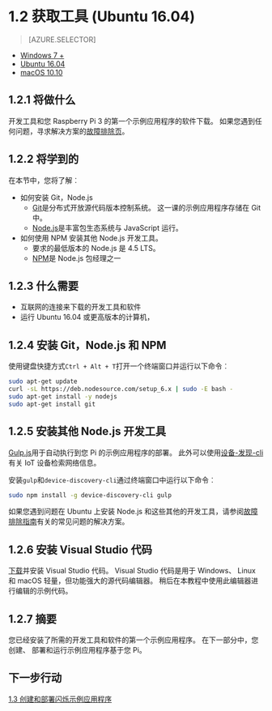 <properties
 pageTitle="获取工具 (Ubuntu 16.04) |Microsoft Azure"
 description="下载并安装 Ubuntu 的必要工具和软件的第一个示例应用程序为您 Pi。"
 services="iot-hub"
 documentationCenter=""
 authors="shizn"
 manager="timlt"
 tags=""
 keywords=""/>

<tags
 ms.service="iot-hub"
 ms.devlang="multiple"
 ms.topic="article"
 ms.tgt_pltfrm="na"
 ms.workload="na"
 ms.date="10/21/2016"
 ms.author="xshi"/>

# <a name="12-get-the-tools-ubuntu-1604"></a>1.2 获取工具 (Ubuntu 16.04)

> [AZURE.SELECTOR]
- [Windows 7 +](iot-hub-raspberry-pi-kit-node-lesson1-get-the-tools-win32.md)
- [Ubuntu 16.04](iot-hub-raspberry-pi-kit-node-lesson1-get-the-tools-ubuntu.md)
- [macOS 10.10](iot-hub-raspberry-pi-kit-node-lesson1-get-the-tools-mac.md)

## <a name="121-what-you-will-do"></a>1.2.1 将做什么

开发工具和您 Raspberry Pi 3 的第一个示例应用程序的软件下载。 如果您遇到任何问题，寻求解决方案的[故障排除页](iot-hub-raspberry-pi-kit-node-troubleshooting.md)。

## <a name="122-what-you-will-learn"></a>1.2.2 将学到的

在本节中，您将了解︰

- 如何安装 Git，Node.js
  - [Git](https://git-scm.com)是分布式开放源代码版本控制系统。 这一课的示例应用程序存储在 Git 中。
  - [Node.js](https://nodejs.org/en/)是丰富包生态系统与 JavaScript 运行。
- 如何使用 NPM 安装其他 Node.js 开发工具。
  - 要求的最低版本的 Node.js 是 4.5 LTS。
  - [NPM](https://www.npmjs.com)是 Node.js 包经理之一

## <a name="123-what-do-you-need"></a>1.2.3 什么需要

- 互联网的连接来下载的开发工具和软件
- 运行 Ubuntu 16.04 或更高版本的计算机， 

## <a name="124-install-git-nodejs-and-npm"></a>1.2.4 安装 Git，Node.js 和 NPM

使用键盘快捷方式`Ctrl + Alt + T`打开一个终端窗口并运行以下命令︰

```bash
sudo apt-get update
curl -sL https://deb.nodesource.com/setup_6.x | sudo -E bash -
sudo apt-get install -y nodejs
sudo apt-get install git
```

## <a name="125-install-additional-nodejs-development-tools"></a>1.2.5 安装其他 Node.js 开发工具

[Gulp.js](http://gulpjs.com)用于自动执行到您 Pi 的示例应用程序的部署。 此外可以使用[设备-发现-cli](https://github.com/Azure/device-discovery-cli)有关 IoT 设备检索网络信息。

安装`gulp`和`device-discovery-cli`通过终端窗口中运行以下命令︰

```bash
sudo npm install -g device-discovery-cli gulp
```

如果您遇到问题在 Ubuntu 上安装 Node.js 和这些其他的开发工具，请参阅[故障排除指南](iot-hub-raspberry-pi-kit-node-troubleshooting.md)有关的常见问题的解决方案。

## <a name="126-install-visual-studio-code"></a>1.2.6 安装 Visual Studio 代码

[下载](https://code.visualstudio.com/docs/setup/linux)并安装 Visual Studio 代码。 Visual Studio 代码是用于 Windows、 Linux 和 macOS 轻量，但功能强大的源代码编辑器。 稍后在本教程中使用此编辑器进行编辑的示例代码。

## <a name="127-summary"></a>1.2.7 摘要

您已经安装了所需的开发工具和软件的第一个示例应用程序。 在下一部分中，您创建、 部署和运行示例应用程序基于您 Pi。

## <a name="next-steps"></a>下一步行动

[1.3 创建和部署闪烁示例应用程序](iot-hub-raspberry-pi-kit-node-lesson1-deploy-blink-app.md)